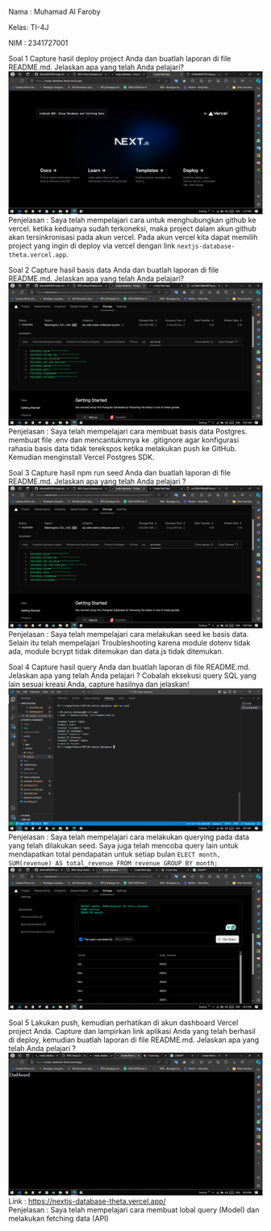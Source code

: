 Nama : Muhamad Al Faroby

Kelas: TI-4J

NIM : 2341727001

Soal 1
Capture hasil deploy project Anda dan buatlah laporan di file README.md. Jelaskan apa yang telah Anda pelajari?
<br>
![1](/img/Screenshot%20(1190).png)
Penjelasan : Saya telah mempelajari cara untuk menghubungkan github ke vercel. ketika keduanya sudah terkoneksi, maka project dalam akun github akan tersinkronisasi pada akun vercel. Pada akun vercel kita dapat memilih project yang ingin di deploy via vercel dengan link `nextjs-database-theta.vercel.app`.<br>


Soal 2
Capture hasil basis data Anda dan buatlah laporan di file README.md. Jelaskan apa yang telah Anda pelajari?<br>
![1](/img/Screenshot%20(1197).png)
Penjelasan : Saya telah mempelajari cara membuat basis data Postgres. membuat file .env dan mencantukmnya ke .gitignore agar konfigurasi rahasia basis data tidak terekspos ketika melakukan push ke GitHub. Kemudian menginstall Vercel Postgres SDK.<br>

Soal 3
Capture hasil npm run seed Anda dan buatlah laporan di file README.md. Jelaskan apa yang telah Anda pelajari ?<br>
![1](/img/Screenshot%20(1197).png)
Penjelasan : Saya telah mempelajari cara melakukan seed ke basis data. Selain itu telah mempelajari Troubleshooting karena module dotenv tidak ada, module bcrypt tidak ditemukan  dan data.js tidak ditemukan.<br>

Soal 4
Capture hasil query Anda dan buatlah laporan di file README.md. Jelaskan apa yang telah Anda pelajari ? Cobalah eksekusi query SQL yang lain sesuai kreasi Anda, capture hasilnya dan jelaskan!<br>
![1](/img/Screenshot%20(1212).png)
Penjelasan : Saya telah mempelajari cara melakukan querying pada data yang telah dilakukan seed. Saya juga telah mencoba query lain untuk mendapatkan total pendapatan untuk setiap bulan `ELECT month, SUM(revenue) AS total_revenue FROM revenue GROUP BY month;`<br>
![1](/img/Screenshot%20(1219).png)

Soal 5
Lakukan push, kemudian perhatikan di akun dashboard Vercel project Anda. Capture dan lampirkan link aplikasi Anda yang telah berhasil di deploy, kemudian buatlah laporan di file README.md. Jelaskan apa yang telah Anda pelajari ?<br>
![1](/img/Screenshot%20(1232).png)
Link : https://nextjs-database-theta.vercel.app/ <br>
Penjelasan : Saya telah mempelajari cara membuat lobal query (Model) dan melakukan fetching data (API)
